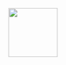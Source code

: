 <div id="header" align="center">
  <img src="[https://media.giphy.com/media/M9gbBd9nbDrOTu1Mqx/giphy.gif](https://media.giphy.com/media/YPJ5gi3MZzSjhtQTIk/giphy.gif)" width="100"/>
</div>
